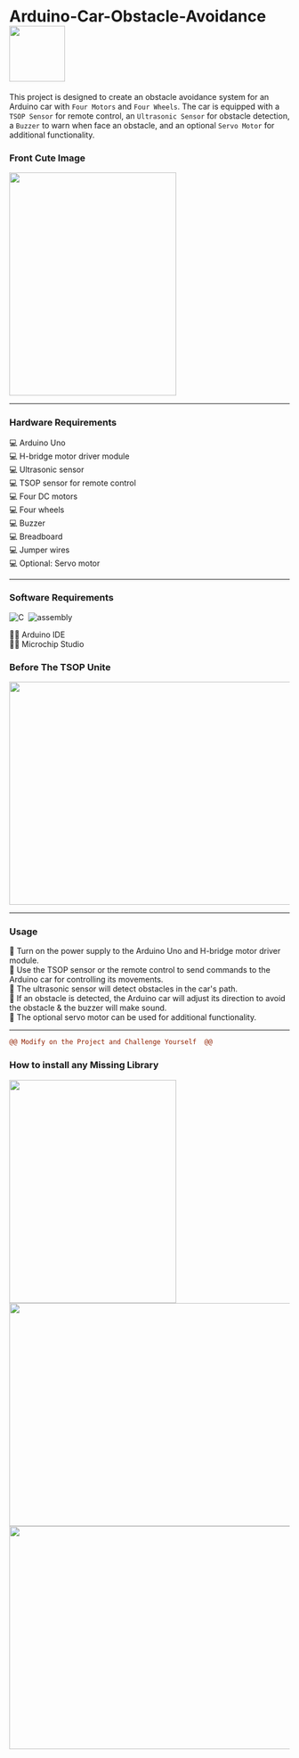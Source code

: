 # Arduino-Car-Obstacle-Avoidance<img src="https://i.stack.imgur.com/022Fl.gif" width="100">

This project is designed to create an obstacle avoidance system for an Arduino car with `Four Motors` and `Four Wheels`. The car is equipped with a `TSOP Sensor` for remote control, an `Ultrasonic Sensor` for obstacle detection, a `Buzzer` to warn when face an obstacle,  and an optional `Servo Motor` for additional functionality. 

### Front Cute Image 
<img src="https://github.com/MennahMabrouk/Arduino-Car-Obstacle-Avoidance/assets/101124995/ae86e04b-ccd2-4353-b41b-00c2fb017533" width="300" height="400">

*************

### Hardware Requirements
<p>
💻 Arduino Uno <br>
💻 H-bridge motor driver module <br>
💻 Ultrasonic sensor <br>
💻 TSOP sensor for remote control <br>
💻 Four DC motors <br>
💻 Four wheels <br>
💻 Buzzer <br> 
💻 Breadboard <br>
💻 Jumper wires <br>
💻 Optional: Servo motor </p>

*************

### Software Requirements 
![C](https://img.shields.io/badge/C-05122A?style=for-the-badge&logo=c&logoColor=white)&nbsp;
![assembly](https://img.shields.io/badge/assembly-05122A?style=for-the-badge&logo=assembly&logoColor=white)&nbsp;
<p>
👩‍💻 Arduino IDE <br>
👩‍💻 Microchip Studio </p>

### Before The TSOP Unite 
<img src="https://github.com/MennahMabrouk/Arduino-Car-Obstacle-Avoidance/assets/101124995/915cf105-162d-4678-875a-054a2983e93e" width="600" height="400">

*************

### Usage
<p>
📌 Turn on the power supply to the Arduino Uno and H-bridge motor driver module. <br>
📌 Use the TSOP sensor or the remote control to send commands to the Arduino car for controlling its movements. <br>
📌 The ultrasonic sensor will detect obstacles in the car's path. <br>
📌 If an obstacle is detected, the Arduino car will adjust its direction to avoid the obstacle & the buzzer will make sound. <br>
📌 The optional servo motor can be used for additional functionality. </p>

*************
```diff purple
@@ Modify on the Project and Challenge Yourself  @@
```

### How to install any Missing Library 
<img src="https://github.com/MennahMabrouk/Arduino-Car-Obstacle-Avoidance/assets/101124995/b8b7f868-09b0-44c6-970e-95f7038a492d" width="300" height="400">
<img src="https://github.com/MennahMabrouk/Arduino-Car-Obstacle-Avoidance/assets/101124995/9a4550bc-91e7-4f0f-8e2a-0ed5de2a7a52" width="600" height="400">
<img src="https://github.com/MennahMabrouk/Arduino-Car-Obstacle-Avoidance/assets/101124995/aaba9a07-182e-48a4-9ffc-274bb84281f9" width="600" height="400">

